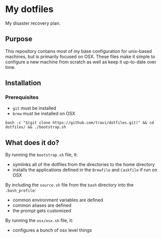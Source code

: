 My dotfiles
========

My disaster recovery plan.

## Purpose

This repository contains most of my base configuration for unix-based machines, but is primarily focused on OSX. These files make it simple to configure a new machine from scratch as well as keep it up-to-date over time.

## Installation
### Prerequisites
* `git` must be installed
* `brew` must be installed on OSX

```
bash -c "$(git clone https://github.com/travi/dotfiles.git)" && cd dotfiles/ && ./bootstrap.sh
```

## What does it do?

By running the `bootstrap.sh` file, it:
* symlinks all of the dotfiles from the directories to the home directory
* installs the applications defined in the `Brewfile` and `Caskfile` if run on OSX

By including the `source.sh` file from the `bash` directory into the `.bash_profile`:
* common environment variables are defined
* common aliases are defined
* the prompt gets customized

By running the `osx/osx.sh` file, it:
* configures a bunch of osx level things
